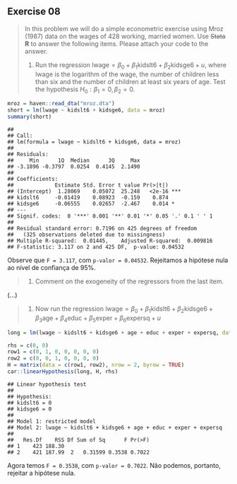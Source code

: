 Exercise 08
-----------

> In this problem we will do a simple econometric exercise using Mroz (1987) data on the wages of 428 working, married women. Use ~~Stata~~ **R** to answer the following items. Please attach your code to the answer.
>
> 1.  Run the regression lwage = *β*<sub>0</sub> + *β*<sub>1</sub>kidslt6 + *β*<sub>2</sub>kidsge6 + *u*, where lwage is the logarithm of the wage, the number of children less than six and the number of children at least six years of age. Test the hypothesis *H*<sub>0</sub> : *β*<sub>1</sub> = 0, *β*<sub>2</sub> = 0.

``` r
mroz = haven::read_dta("mroz.dta")
short = lm(lwage ~ kidslt6 + kidsge6, data = mroz)
summary(short)
```

    ## 
    ## Call:
    ## lm(formula = lwage ~ kidslt6 + kidsge6, data = mroz)
    ## 
    ## Residuals:
    ##     Min      1Q  Median      3Q     Max 
    ## -3.1896 -0.3797  0.0254  0.4145  2.1490 
    ## 
    ## Coefficients:
    ##             Estimate Std. Error t value Pr(>|t|)    
    ## (Intercept)  1.28069    0.05072  25.248   <2e-16 ***
    ## kidslt6     -0.01419    0.08923  -0.159    0.874    
    ## kidsge6     -0.06555    0.02657  -2.467    0.014 *  
    ## ---
    ## Signif. codes:  0 '***' 0.001 '**' 0.01 '*' 0.05 '.' 0.1 ' ' 1
    ## 
    ## Residual standard error: 0.7196 on 425 degrees of freedom
    ##   (325 observations deleted due to missingness)
    ## Multiple R-squared:  0.01445,    Adjusted R-squared:  0.009816 
    ## F-statistic: 3.117 on 2 and 425 DF,  p-value: 0.04532

Observe que `F = 3.117`, com `p-valor = 0.04532`. Rejeitamos a hipótese nula ao nível de confiança de 95%.

> 1.  Comment on the exogeneity of the regressors from the last item.

(...)

> 1.  Now run the regression lwage = *β*<sub>0</sub> + *β*<sub>1</sub>kidslt6 + *β*<sub>2</sub>kidsge6 + *β*<sub>3</sub>age + *β*<sub>4</sub>educ + *β*<sub>5</sub>exper + *β*<sub>6</sub>expersq + *u*

``` r
long = lm(lwage ~ kidslt6 + kidsge6 + age + educ + exper + expersq, data = mroz)

rhs = c(0, 0)
row1 = c(0, 1, 0, 0, 0, 0, 0)
row2 = c(0, 0, 1, 0, 0, 0, 0)
H = matrix(data = c(row1, row2), nrow = 2, byrow = TRUE)
car::linearHypothesis(long, H, rhs)
```

    ## Linear hypothesis test
    ## 
    ## Hypothesis:
    ## kidslt6 = 0
    ## kidsge6 = 0
    ## 
    ## Model 1: restricted model
    ## Model 2: lwage ~ kidslt6 + kidsge6 + age + educ + exper + expersq
    ## 
    ##   Res.Df    RSS Df Sum of Sq      F Pr(>F)
    ## 1    423 188.30                           
    ## 2    421 187.99  2   0.31599 0.3538 0.7022

Agora temos `F = 0.3538`, com `p-valor = 0.7022`. Não podemos, portanto, rejeitar a hipótese nula.
